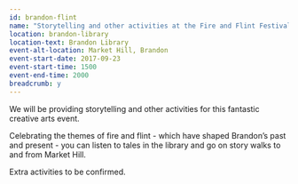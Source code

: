 ```yaml
---
id: brandon-flint
name: "Storytelling and other activities at the Fire and Flint Festival"
location: brandon-library
location-text: Brandon Library
event-alt-location: Market Hill, Brandon
event-start-date: 2017-09-23
event-start-time: 1500
event-end-time: 2000
breadcrumb: y
---
```


We will be providing storytelling and other activities for this fantastic creative arts event.

Celebrating the themes of fire and flint - which have shaped Brandon’s past and present - you can listen to tales in the library and go on story walks to and from Market Hill.

Extra activities to be confirmed.
